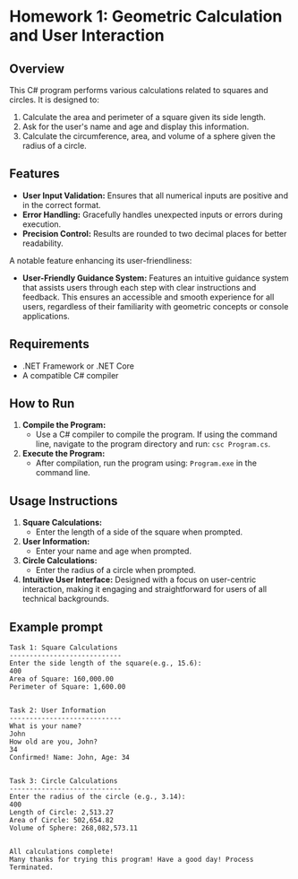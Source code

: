 # Homework 1: Geometric Calculation and User Interaction

## Overview
This C# program performs various calculations related to squares and circles. It is designed to:
1. Calculate the area and perimeter of a square given its side length.
2. Ask for the user's name and age and display this information.
3. Calculate the circumference, area, and volume of a sphere given the radius of a circle.

## Features
- **User Input Validation:** Ensures that all numerical inputs are positive and in the correct format.
- **Error Handling:** Gracefully handles unexpected inputs or errors during execution.
- **Precision Control:** Results are rounded to two decimal places for better readability.

A notable feature enhancing its user-friendliness:

- **User-Friendly Guidance System:** Features an intuitive guidance system that assists users through each step with clear instructions and feedback. This ensures an accessible and smooth experience for all users, regardless of their familiarity with geometric concepts or console applications.

## Requirements
- .NET Framework or .NET Core
- A compatible C# compiler

## How to Run
1. **Compile the Program:**
   - Use a C# compiler to compile the program. If using the command line, navigate to the program directory and run: `csc Program.cs`.
2. **Execute the Program:**
   - After compilation, run the program using: `Program.exe` in the command line.

## Usage Instructions
1. **Square Calculations:**
   - Enter the length of a side of the square when prompted.
2. **User Information:**
   - Enter your name and age when prompted. 
3. **Circle Calculations:**
   - Enter the radius of a circle when prompted.
4. **Intuitive User Interface:** 
    Designed with a focus on user-centric interaction, making it engaging and straightforward for users of all technical backgrounds.


## Example prompt
```
Task 1: Square Calculations
----------------------------
Enter the side length of the square(e.g., 15.6):
400
Area of Square: 160,000.00
Perimeter of Square: 1,600.00


Task 2: User Information
----------------------------
What is your name?
John
How old are you, John?
34
Confirmed! Name: John, Age: 34


Task 3: Circle Calculations
----------------------------
Enter the radius of the circle (e.g., 3.14):
400
Length of Circle: 2,513.27
Area of Circle: 502,654.82
Volume of Sphere: 268,082,573.11


All calculations complete!
Many thanks for trying this program! Have a good day! Process Terminated.

```
